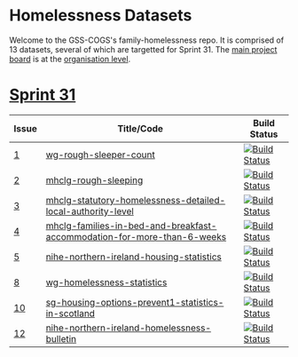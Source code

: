 # Homelessness Datasets
Welcome to the GSS-COGS's family-homelessness repo. It is comprised of 13 datasets, several of which are targetted for Sprint 31. The [main project board](https://github.com/orgs/GSS-Cogs/projects/9) is at the [organisation level](https://github.com/GSS-Cogs).

# [Sprint 31](https://github.com/GSS-Cogs/family-homelessness/milestone/1)
| Issue                                                           | Title/Code                                                                                                                                                                                                              | Build Status                                                                                                                                                                                                                                                                                          |
|-----------------------------------------------------------------|-------------------------------------------------------------------------------------------------------------------------------------------------------------------------------------------------------------------------|-------------------------------------------------------------------------------------------------------------------------------------------------------------------------------------------------------------------------------------------------------------------------------------------------------|
| [1](https://github.com/GSS-Cogs/family-homelessness/issues/1)   | [wg-rough-sleeper-count](https://github.com/GSS-Cogs/family-homelessness/tree/master/datasets/WG-Rough-Sleeper-Count)                                                                                                   | [![Build Status](https://ci.floop.org.uk/buildStatus/icon?job=GSS_data%2FHomelessness%2FWG-Rough-Sleeper-Count)](https://ci.floop.org.uk/job/GSS_data/job/Homelessness/job/WG-Rough-Sleeper-Count/)                                                                                                   |
| [2](https://github.com/GSS-Cogs/family-homelessness/issues/2)   | [mhclg-rough-sleeping](https://github.com/GSS-Cogs/family-homelessness/tree/master/datasets/MHCLG-Rough-sleeping)                                                                                                       | [![Build Status](https://ci.floop.org.uk/buildStatus/icon?job=GSS_data%2FHomelessness%2FMHCLG-Rough-sleeping)](https://ci.floop.org.uk/job/GSS_data/job/Homelessness/job/MHCLG-Rough-sleeping/)                                                                                                       |
| [3](https://github.com/GSS-Cogs/family-homelessness/issues/3)   | [mhclg-statutory-homelessness-detailed-local-authority-level](https://github.com/GSS-Cogs/family-homelessness/tree/master/datasets/MHCLG-Statutory-homelessness-Detailed-local-authority-level)                         | [![Build Status](https://ci.floop.org.uk/buildStatus/icon?job=GSS_data%2FHomelessness%2FMHCLG-Statutory-homelessness-Detailed-local-authority-level)](https://ci.floop.org.uk/job/GSS_data/job/Homelessness/job/MHCLG-Statutory-homelessness-Detailed-local-authority-level/)                         |
| [4](https://github.com/GSS-Cogs/family-homelessness/issues/4)   | [mhclg-families-in-bed-and-breakfast-accommodation-for-more-than-6-weeks](https://github.com/GSS-Cogs/family-homelessness/tree/master/datasets/MHCLG-Families-in-bed-and-breakfast-accommodation-for-more-than-6-weeks) | [![Build Status](https://ci.floop.org.uk/buildStatus/icon?job=GSS_data%2FHomelessness%2FMHCLG-Families-in-bed-and-breakfast-accommodation-for-more-than-6-weeks)](https://ci.floop.org.uk/job/GSS_data/job/Homelessness/job/MHCLG-Families-in-bed-and-breakfast-accommodation-for-more-than-6-weeks/) |
| [5](https://github.com/GSS-Cogs/family-homelessness/issues/5)   | [nihe-northern-ireland-housing-statistics](https://github.com/GSS-Cogs/family-homelessness/tree/master/datasets/NIHE-Northern-Ireland-Housing-Statistics)                                                               | [![Build Status](https://ci.floop.org.uk/buildStatus/icon?job=GSS_data%2FHomelessness%2FNIHE-Northern-Ireland-Housing-Statistics)](https://ci.floop.org.uk/job/GSS_data/job/Homelessness/job/NIHE-Northern-Ireland-Housing-Statistics/)                                                               |
| [8](https://github.com/GSS-Cogs/family-homelessness/issues/8)   | [wg-homelessness-statistics](https://github.com/GSS-Cogs/family-homelessness/tree/master/datasets/WG-Homelessness-statistics)                                                                                           | [![Build Status](https://ci.floop.org.uk/buildStatus/icon?job=GSS_data%2FHomelessness%2FWG-Homelessness-statistics&build=1)](https://ci.floop.org.uk/job/GSS_data/job/Homelessness/job/WG-Homelessness-statistics/1/)                                                                                 |
| [10](https://github.com/GSS-Cogs/family-homelessness/issues/10) | [sg-housing-options-prevent1-statistics-in-scotland](https://github.com/GSS-Cogs/family-homelessness/tree/master/datasets/SG-Housing-Options-PREVENT1-Statistics-in-Scotland)                                           | [![Build Status](https://ci.floop.org.uk/buildStatus/icon?job=GSS_data%2FHomelessness%2FSG-Housing-Options-PREVENT1-Statistics-in-Scotland)](https://ci.floop.org.uk/job/GSS_data/job/Homelessness/job/SG-Housing-Options-PREVENT1-Statistics-in-Scotland/)                                           |
| [12](https://github.com/GSS-Cogs/family-homelessness/issues/12) | [nihe-northern-ireland-homelessness-bulletin](https://github.com/GSS-Cogs/family-homelessness/tree/master/datasets/NIHE-Northern-Ireland-housing-bulletin)                                                              | [![Build Status](https://ci.floop.org.uk/buildStatus/icon?job=GSS_data%2FHomelessness%2FNIHE-Northern-Ireland-housing-bulletin)](https://ci.floop.org.uk/job/GSS_data/job/Homelessness/job/NIHE-Northern-Ireland-housing-bulletin/)                                                                   |